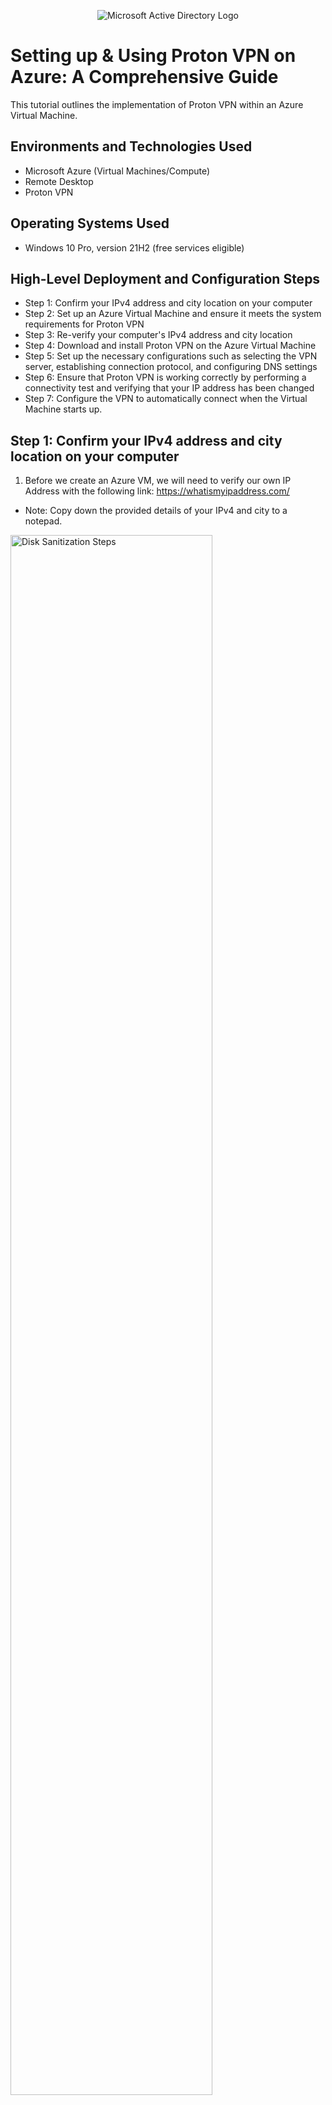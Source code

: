 <p align="center">
<img src="https://i.imgur.com/pU5A58S.png" alt="Microsoft Active Directory Logo"/>
</p>

<h1>Setting up & Using Proton VPN on Azure: A Comprehensive Guide</h1>
This tutorial outlines the implementation of Proton VPN within an Azure Virtual Machine.<br />

<h2>Environments and Technologies Used</h2>

- Microsoft Azure (Virtual Machines/Compute)
- Remote Desktop
- Proton VPN

<h2>Operating Systems Used </h2>

- Windows 10 Pro, version 21H2 (free services eligible)

<h2>High-Level Deployment and Configuration Steps</h2>

- Step 1: Confirm your IPv4 address and city location on your computer
- Step 2: Set up an Azure Virtual Machine and ensure it meets the system requirements for Proton VPN
- Step 3: Re-verify your computer's IPv4 address and city location
- Step 4: Download and install Proton VPN on the Azure Virtual Machine
- Step 5: Set up the necessary configurations such as selecting the VPN server, establishing connection protocol, and configuring DNS settings
- Step 6: Ensure that Proton VPN is working correctly by performing a connectivity test and verifying that your IP address has been changed
- Step 7: Configure the VPN to automatically connect when the Virtual Machine starts up.


<h2>Step 1: Confirm your IPv4 address and city location on your computer</h2>

1. Before we create an Azure VM, we will need to verify our own IP Address with the following link: https://whatismyipaddress.com/

- Note: Copy down the provided details of your IPv4 and city to a notepad. 

<p>
<img src="https://i.imgur.com/PNMOtSk.png" height="80%" width="80%" alt="Disk Sanitization Steps"/>
</p>
<p>
    
<h2>Step 2: Set up an Azure Virtual Machine and ensure it meets the system requirements for Proton VPN</h2>

1. Go to the Azure Portal website (https://portal.azure.com/) and sign-in with your Azure account credentials. 
- Note: If you do not have an Azure account, you will need to sign-up for one before you can log-in.

2. Click on the search bar and type "Virtual Machines".
3. Click on the "+ Create" button located on the top left-corner by "Switch to classic".
4. Choose the option "Azure virtual machine", enter the following information:
    <ol type="a">
      <li>Choose your subscription (For Ex: Azure Subscription 1).</li>
      <li>Enter a unique name for the virtual machine (Use: vm-practice).</li>
      <li>For "Region" select:(Europe) France Central (Note: Don't select the region you live in).</li>
      <li>For "Resource group" it should automatically create a unique name.</li> 
      <li>For "Image" use: Windows 10 Pro, version 21H2 (free services eligible). </li>
      <li>For "Size" use: Standard_E2s_v3 - 2 vcpus, 16 GiB memory. </li>
      <li>For "Username" use: labuser.</li>
      <li>For "Password" make sure to make up one.</li>
      <li>For "Public inbound ports" click on "Allow selected ports".</li>
      <li>For "Select inbound ports" use: RDP 3389.</li>
    </ol>

- Note: After you checkmarked "I confirm I have an eligible Windows 10/11 license with multi-tenant hosting rights. Please confirm." located at bottom-left corner. Also, after you clicked on the "Review + create" button and review the settings. You should be able to see the following display:
<p>
<img src="https://i.imgur.com/ggc9djW.png" height="80%" width="80%"/>
</p>
<p>  
    
5. On the search bar, type "Virtual Machines".
- Note: After you created your VM, you should be able to see the following display:

<p>
<img src="https://i.imgur.com/bOxI92i.png" height="80%" width="80%"/>
</p>
<p>  

6. Click the blue link "vm-practice" located under "Name".
7. On the "Overview" tab, find/copy the Public IP address located under "Size"; Essentials.
<p>
<img src="https://i.imgur.com/42QEZ5z.png" height="80%" width="80%"/>
</p>
<p>  

8. To access Remote Desktop Connection on Windows, navigate to the bottom-left corner and click on the "Start" button (Windows logo), then search for "Remote Desktop Connection" and open it. For Mac users download the app "remote- Microsoft Remote Desktop" from the App Store.
 
9. Paste the Public IP address(from your VM) in the computer name field and click "Connect". For Mac users paste the IP Address on "PC-name" and click "add".
 
<p>
<img src="https://i.imgur.com/5UYpYcR.png" height="80%" width="80%"/>
</p>
<p>  
 
10. Afterwards, make sure to log-in your credentials from Step 3 (Use Username: labuser/Password: Your unique password).

- Note: For Windows users click "Yes" to connect to your VM. Observe the following display: 
<p>
<img src="https://i.imgur.com/xHG3t9h.png" height="80%" width="80%"/>
</p>
<p>  
 
11. Please wait until your virtual machine logs you in.
12. Then choose the following options for "Choose privacy settings for your device": 
    <ol type="a">
      <li>Location: No </li>
      <li>Diagnostic Data: No</li>
      <li>Tailored experiences: No</li>
      <li>Find my device: No</li>
     <li>Inking and Typing: No</li>
     <li>Advertising ID: No</li>
    </ol>

13. Click "Accept"   

<h2>Step 3: Re-verify your computer's IPv4 address and city location</h2>

1. On your VM, browse Microsoft Edge and paste the following link: https://whatismyipaddress.com/

- Note: Copy down the provided details of your VM's IPv4 and city to a notepad. 

<p>
<img src="https://i.imgur.com/PM8yEpv.png" height="80%" width="80%" alt="Disk Sanitization Steps"/>
</p>
<p>

<h2>Step 4: Download and install Proton VPN on the Azure Virtual Machine</h2>

1. On your VM, open Microsoft Edge and paste the following link: https://account.protonvpn.com/signup?plan=free&language=en
2. Create a free account. Aftewards, click the "Download" buttom under Windows.

<p>
<img src="" height="80%" width="80%" alt="Disk Sanitization Steps"/>
</p>
<p>

3. Proceed by clicking "Download Proton VPN".

<p>
<img src="" height="80%" width="80%" alt="Disk Sanitization Steps"/>
</p>
<p>

4. After downloading Proton VPN, go to Downloads; File Explorer.
5. Double-click "ProtonVPN_win_v2.4.1"
6. Navigate through the settings and finish installing the application. 
7. Click on the Windows logo and type "Proton VPN" to find the application.
8. After openning the app., use your email and unique password you used to create the free account.
9. Next to Japan, click "Connect" to connect to the Japanese server.

- You should see the following display:
<p>
<img src="" height="80%" width="80%" alt="Disk Sanitization Steps"/>
</p>
<p>   

10. With the following link, confirm your newly IP address connected to the Japanese Server: https://whatismyipaddress.com/
<p>
<img src="" height="80%" width="80%" alt="Disk Sanitization Steps"/>
</p>
<p>   
    
11. Congratulations, you have created a VPN tunnel from your local server (France Central) to the VPN server in Japan. 
